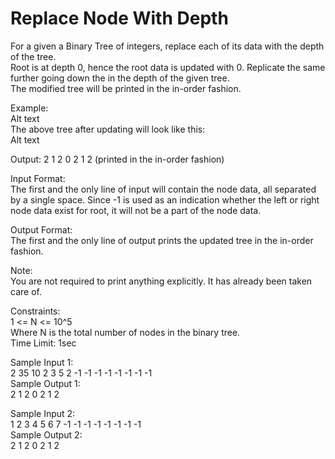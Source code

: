 # Replace Node With Depth




For a given a Binary Tree of integers, replace each of its data with the depth of the tree.             
Root is at depth 0, hence the root data is updated with 0. Replicate the same further going down the in the depth of the given tree.             
The modified tree will be printed in the in-order fashion.           

Example:        
Alt text           
The above tree after updating will look like this:      
Alt text           

Output: 2 1 2 0 2 1 2 (printed in the in-order fashion)          

Input Format:            
The first and the only line of input will contain the node data, all separated by a single space. Since -1 is used as an indication whether the left or right node data exist for root, it will not be a part of the node data.         

Output Format:          
The first and the only line of output prints the updated tree in the in-order fashion.          

Note:          
You are not required to print anything explicitly. It has already been taken care of.           

Constraints:          
1 <= N <= 10^5             
Where N is the total number of nodes in the binary tree.              
Time Limit: 1sec             

Sample Input 1:         
2 35 10 2 3 5 2 -1 -1 -1 -1 -1 -1 -1 -1            
Sample Output 1:             
2 1 2 0 2 1 2             

Sample Input 2:         
1 2 3 4 5 6 7 -1 -1 -1 -1 -1 -1 -1 -1            
Sample Output 2:           
2 1 2 0 2 1 2            
